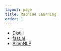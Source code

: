 ```yaml
---
layout: page
title: Machine Learning
order: 1
---
```


- [Distill](https://distill.pub/)
- [fast.ai](https://www.fast.ai/)
- [AllenNLP](https://allennlp.org/)
